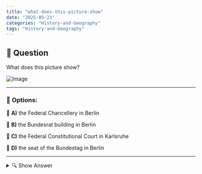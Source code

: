 ```yaml
---
title: "what-does-this-picture-show"
date: "2025-05-23"
categories: "History-and-Geography"
tags: "History-and-Geography"
---
```


## 📌 **Question**

What does this picture show?

![Image](https://foreignvasi.com/q148.197dc41c.png)

---

### 📝 **Options:**

🔘 **A)** the Federal Chancellery in Berlin

🔘 **B)** the Bundesrat building in Berlin

🔘 **C)** the Federal Constitutional Court in Karlsruhe

🔘 **D)** the seat of the Bundestag in Berlin

---

<details>
  <summary>🔍 Show Answer</summary>

  <p>
💡  <b>Correct Answer:</b>  d
  </p>
  <p>
    📖<b>Explanation:</b>
    
  </p>
</details>
